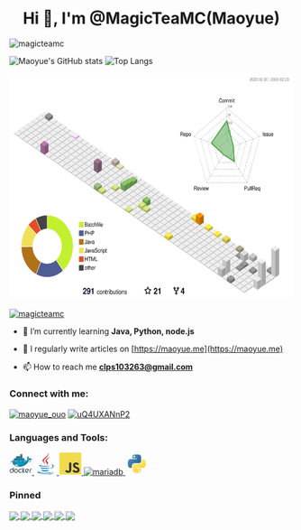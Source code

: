 <h1 align="center">Hi 👋, I'm @MagicTeaMC(Maoyue)</h1>

<p align="left"> <img src="https://komarev.com/ghpvc/?username=magicteamc&label=Profile%20views&color=0e75b6&style=flat" alt="magicteamc" /> </p>

![Maoyue's GitHub stats](https://github-readme-stats.vercel.app/api?username=MagicTeaMC&show_icons=true&theme=radical)
![Top Langs](https://github-readme-stats.vercel.app/api/top-langs/?username=MagicTeaMC&layout=compact)
<p align="left"><img src="./profile-3d-contrib/profile-season-animate.svg" height="400" width="1000"></p>

<p align="left"> <a href="https://github.com/ryo-ma/github-profile-trophy"><img src="https://github-profile-trophy.vercel.app/?username=magicteamc" alt="magicteamc" /></a> </p>

- 🌱 I’m currently learning **Java, Python, node.js**

- 📝 I regularly write articles on [https://maoyue.me](https://maoyue.me)

- 📫 How to reach me **clps103263@gmail.com**

<h3 align="left">Connect with me:</h3>
<p align="left">
<a href="https://twitter.com/maoyue_ouo" target="blank"><img align="center" src="https://raw.githubusercontent.com/rahuldkjain/github-profile-readme-generator/master/src/images/icons/Social/twitter.svg" alt="maoyue_ouo" height="30" width="40" /></a>
<a href="https://discord.gg/uQ4UXANnP2" target="blank"><img align="center" src="https://raw.githubusercontent.com/rahuldkjain/github-profile-readme-generator/master/src/images/icons/Social/discord.svg" alt="uQ4UXANnP2" height="30" width="40" /></a>
</p>

<h3 align="left">Languages and Tools:</h3>
<p align="left"> <a href="https://www.docker.com/" target="_blank" rel="noreferrer"> <img src="https://raw.githubusercontent.com/devicons/devicon/master/icons/docker/docker-original-wordmark.svg" alt="docker" width="40" height="40"/> </a> <a href="https://www.java.com" target="_blank" rel="noreferrer"> <img src="https://raw.githubusercontent.com/devicons/devicon/master/icons/java/java-original.svg" alt="java" width="40" height="40"/> </a> <a href="https://developer.mozilla.org/en-US/docs/Web/JavaScript" target="_blank" rel="noreferrer"> <img src="https://raw.githubusercontent.com/devicons/devicon/master/icons/javascript/javascript-original.svg" alt="javascript" width="40" height="40"/> </a> <a href="https://mariadb.org/" target="_blank" rel="noreferrer"> <img src="https://www.vectorlogo.zone/logos/mariadb/mariadb-icon.svg" alt="mariadb" width="40" height="40"/> </a> <a href="https://www.python.org" target="_blank" rel="noreferrer"> <img src="https://raw.githubusercontent.com/devicons/devicon/master/icons/python/python-original.svg" alt="python" width="40" height="40"/> </a> </p>

<h3 align=""left">Pinned</h3>
<a href="https://github.com/MagicTeaMC/pterodactyl-tw">
  <img align="center" src="https://github-readme-stats.vercel.app/api/pin/?username=MagicTeaMC&repo=pterodactyl-tw&show_owner=true&theme=synthwave" />
</a>
<a href="https://github.com/MagicTeaMC/Minecraft-server-auto-setup">
  <img align="center" src="https://github-readme-stats.vercel.app/api/pin/?username=MagicTeaMC&repo=Minecraft-server-auto-setup&show_owner=true&theme=synthwave" />
</a>
<a href="https://github.com/MagicTeaMC/Orange-Dog">
  <img align="center" src="https://github-readme-stats.vercel.app/api/pin/?username=MagicTeaMC&repo=Orange-Dog&show_owner=true&theme=synthwave" />
</a>
<a href="https://github.com/MagicTeaMC/basic-djs-v12-bot">
  <img align="center" src="https://github-readme-stats.vercel.app/api/pin/?username=MagicTeaMC&repo=basic-djs-v12-bot&show_owner=true&theme=synthwave" />
</a>
<a href="https://github.com/TWST-Studio/TWST-core">
  <img align="center" src="https://github-readme-stats.vercel.app/api/pin/?username=TWST-Studio&repo=TWST-core&show_owner=true&theme=synthwave" />
</a>
<a href="https://github.com/MagicTeaMC/typing">
  <img align="center" src="https://github-readme-stats.vercel.app/api/pin/?username=MagicTeaMC&repo=typing&show_owner=true&theme=synthwave" />
</a>
